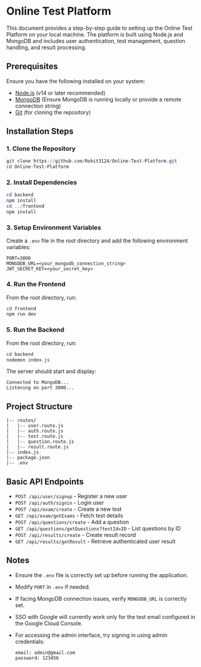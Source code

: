 # Online Test Platform

This document provides a step-by-step guide to setting up the Online Test Platform on your local machine. The platform is built using Node.js and MongoDB and includes user authentication, test management, question handling, and result processing.

## Prerequisites

Ensure you have the following installed on your system:

- [Node.js](https://nodejs.org/) (v14 or later recommended)
- [MongoDB](https://www.mongodb.com/) (Ensure MongoDB is running locally or provide a remote connection string)
- [Git](https://git-scm.com/) (for cloning the repository)

## Installation Steps

### 1. Clone the Repository

```powershell
git clone https://github.com/Rohit3124/Online-Test-Platform.git
cd Online-Test-Platform
```

### 2. Install Dependencies

```powershell
cd backend
npm install
cd ../frontend
npm install
```

### 3. Setup Environment Variables

Create a `.env` file in the root directory and add the following environment variables:

```env
PORT=3000
MONGODB_URL=<your_mongodb_connection_string>
JWT_SECRET_KEY=<your_secret_key>
```

### 4. Run the Frontend

From the root directory, run:

```powershell
cd frontend
npm run dev
```

### 5. Run the Backend

From the root directory, run:

```powershell
cd backend
nodemon index.js
```

The server should start and display:

```
Connected to MongoDB...
Listening on port 3000...
```

## Project Structure

```
|-- routes/
|   |-- user.route.js
|   |-- auth.route.js
|   |-- test.route.js
|   |-- question.route.js
|   |-- result.route.js
|-- index.js
|-- package.json
|-- .env
```

## Basic API Endpoints

- `POST /api/user/signup` - Register a new user
- `POST /api/auth/signin` - Login user
- `POST /api/exam/create` - Create a new test
- `GET /api/exam/getExams` - Fetch test details
- `POST /api/questions/create` - Add a question
- `GET /api/questions/getQuestions?testId=ID` - List questions by ID
- `POST /api/results/create` - Create result record
- `GET /api/results/getResult` - Retrieve authenticated user result

## Notes

- Ensure the `.env` file is correctly set up before running the application.
- Modify `PORT` in `.env` if needed.
- If facing MongoDB connection issues, verify `MONGODB_URL` is correctly set.
- SSO with Google will currently work only for the test email configured in the Google Cloud Console.
- For accessing the admin interface, try signing in using admin credentials:

  ```
  email: admin@gmail.com  
  password: 123456
  ```

